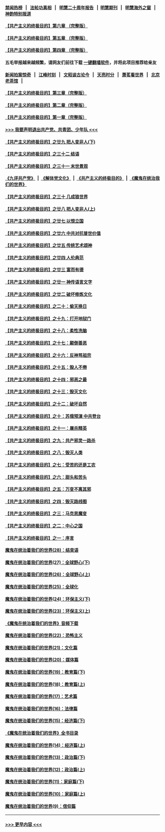 #### [禁闻热榜](热点新闻.md?=0)  &nbsp;&nbsp;|&nbsp;&nbsp; [法轮功真相](https://github.com/gfw-breaker/truth/blob/master/README.md?=0) &nbsp;&nbsp;|&nbsp;&nbsp; [明慧二十周年报告](https://github.com/gfw-breaker/mh-reports/blob/master/README.md?=0) &nbsp;&nbsp;|&nbsp;&nbsp;[明慧期刊](https://github.com/gfw-breaker/mh-qikan) &nbsp;&nbsp;|&nbsp;&nbsp; [明慧海外之窗](https://github.com/gfw-breaker/mh-news/blob/master/README.md?=0) &nbsp;&nbsp;|&nbsp;&nbsp; [神韵特别报道](https://github.com/gfw-breaker/mh-news/blob/master/shenyun.md?=0)
#### [【共产主义的终极目的】第六章 （完整版）](../pages/nsc422/n11428913.md?t=03041531) 
#### [【共产主义的终极目的】第五章 （完整版）](../pages/nsc422/n11428912.md?t=03041531) 
#### [【共产主义的终极目的】第四章 （完整版）](../pages/nsc422/n11428907.md?t=03041531) 
#### 五毛举报越来越频繁，请网友们前往下载 [一键翻墙软件](https://github.com/gfw-breaker/ssr-accounts)，并将此项目推荐给亲友
#### [新闻拍案惊奇](https://github.com/gfw-breaker/banned-news/blob/master/pages/link4.md) &nbsp;&nbsp;|&nbsp;&nbsp; [江峰时刻](https://github.com/gfw-breaker/banned-news/blob/master/pages/link4.md) &nbsp;&nbsp;|&nbsp;&nbsp; [文昭谈古论今](https://github.com/gfw-breaker/banned-news/blob/master/pages/link4.md) &nbsp;&nbsp;|&nbsp;&nbsp; [天亮时分](https://github.com/gfw-breaker/banned-news/blob/master/pages/link4.md) &nbsp;&nbsp;|&nbsp;&nbsp; [萧茗看世界](https://github.com/gfw-breaker/banned-news/blob/master/pages/link4.md) &nbsp;&nbsp;|&nbsp;&nbsp; [北京老茶馆](https://github.com/gfw-breaker/banned-news/blob/master/pages/link4.md) &nbsp;&nbsp;|&nbsp;&nbsp; 
#### [【共产主义的终极目的】第三章（完整版）](../pages/nsc422/n11428848.md?t=03041531) 
#### [【共产主义的终极目的】第二章（完整版）](../pages/nsc422/n11428831.md?t=03041531) 
#### [【共产主义的终极目的】第一章（完整版）](../pages/nsc422/n11417651.md?t=03041531) 
#### [>>> 我要声明退出共产党、共青团、少年队 <<<](https://github.com/begood0513/goodnews/blob/master/quit/letter.md) 
#### [【共产主义的终极目的】之廿九 把人变非人(下)](../pages/nsc422/n11344140.md?t=03041531) 
#### [【共产主义的终极目的】之三十二 结语](../pages/nsc422/n11360535.md?t=03041531) 
#### [【共产主义的终极目的】之三十一 末世景观](../pages/nsc422/n11351129.md?t=03041531) 
#### [《九评共产党》](https://github.com/begood0513/9ping.md/blob/master/README.md) &nbsp;|&nbsp; [《解体党文化》](../../../../jtdwh.md/blob/master/README.md)  &nbsp;|&nbsp; [《共产主义的终极目的》](../../../../gczydzjmd.md/blob/master/README.md) &nbsp;|&nbsp; [《魔鬼在统治我们的世界》](../../../../mgztzwmdsj.md/blob/master/README.md) 
#### [【共产主义的终极目的】之三十 几成狼世界](../pages/nsc422/n11348280.md?t=03041531) 
#### [【共产主义的终极目的】之廿八 把人变非人(上)](../pages/nsc422/n11340492.md?t=03041531) 
#### [【共产主义的终极目的】之廿七 以恨立国](../pages/nsc422/n11336944.md?t=03041531) 
#### [【共产主义的终极目的】之廿六 中共对抗普世价值](../pages/nsc422/n11324785.md?t=03041531) 
#### [【共产主义的终极目的】之廿五 传统艺术颂神](../pages/nsc422/n11296396.md?t=03041531) 
#### [【共产主义的终极目的】之廿四 人伦典范](../pages/nsc422/n11296397.md?t=03041531) 
#### [【共产主义的终极目的】之廿三 富而有德](../pages/nsc422/n11283598.md?t=03041531) 
#### [【共产主义的终极目的】之廿一 神传语言文字](../pages/nsc422/n11263265.md?t=03041531) 
#### [【共产主义的终极目的】之廿二 破坏修炼文化](../pages/nsc422/n11245728.md?t=03041531) 
#### [【共产主义的终极目的】之二十：偷天换日](../pages/nsc422/n11238846.md?t=03041531) 
#### [【共产主义的终极目的】之十九：打开地狱门](../pages/nsc422/n11206376.md?t=03041531) 
#### [【共产主义的终极目的】之十八：柔性洗脑](../pages/nsc422/n11199994.md?t=03041531) 
#### [【共产主义的终极目的】之十七：颠倒善恶](../pages/nsc422/n11179782.md?t=03041531) 
#### [【共产主义的终极目的】之十六：反神骂祖宗](../pages/nsc422/n11166798.md?t=03041531) 
#### [【共产主义的终极目的】之十五：毁人不倦](../pages/nsc422/n11166792.md?t=03041531) 
#### [【共产主义的终极目的】之十四：邪恶之最](../pages/nsc422/n11150249.md?t=03041531) 
#### [【共产主义的终极目的】之十三：毁灭文化](../pages/nsc422/n11135227.md?t=03041531) 
#### [【共产主义的终极目的】之十二：破坏自然](../pages/nsc422/n11135214.md?t=03041531) 
#### [【共产主义的终极目的】之十：苏俄预演 中共登台](../pages/nsc422/n11118424.md?t=03041531) 
#### [【共产主义的终极目的】之十一：屠杀精英](../pages/nsc422/n11118442.md?t=03041531) 
#### [【共产主义的终极目的】之九：共产邪灵一路杀](../pages/nsc422/n11114139.md?t=03041531) 
#### [【共产主义的终极目的】之八：毁灭人类](../pages/nsc422/n11108503.md?t=03041531) 
#### [【共产主义的终极目的】之七：受苦的还是工农](../pages/nsc422/n11101809.md?t=03041531) 
#### [【共产主义的终极目的】之六：甜头和苦头](../pages/nsc422/n11096971.md?t=03041531) 
#### [【共产主义的终极目的】之五：万变不离其邪](../pages/nsc422/n11091285.md?t=03041531) 
#### [【共产主义的终极目的】之四：毁灭路线图](../pages/nsc422/n11086284.md?t=03041531) 
#### [【共产主义的终极目的】之三：马克思魔变](../pages/nsc422/n11061941.md?t=03041531) 
#### [【共产主义的终极目的】之二：中心之国](../pages/nsc422/n11047728.md?t=03041531) 
#### [【共产主义的终极目的】之一：序言](../pages/nsc422/n11086077.md?t=03041531) 
#### [魔鬼在统治着我们的世界(28)：结束语](../pages/nsc422/n10936246.md?t=03041531) 
#### [魔鬼在统治着我们的世界(27)：全球野心(下)](../pages/nsc422/n10928319.md?t=03041531) 
#### [魔鬼在统治着我们的世界(26)：全球野心(上)](../pages/nsc422/n10900318.md?t=03041531) 
#### [魔鬼在统治着我们的世界(25)：全球化](../pages/nsc422/n10788205.md?t=03041531) 
#### [魔鬼在统治着我们的世界(24)：环保主义(下)](../pages/nsc422/n10695307.md?t=03041531) 
#### [魔鬼在统治着我们的世界(23)：环保主义(上)](../pages/nsc422/n10688613.md?t=03041531) 
#### [《魔鬼在统治着我们的世界》音频下载](../pages/nsc422/n10635553.md?t=03041531) 
#### [魔鬼在统治着我们的世界(22)：恐怖主义](../pages/nsc422/n10614727.md?t=03041531) 
#### [魔鬼在统治着我们的世界(21)：文化篇](../pages/nsc422/n10597706.md?t=03041531) 
#### [魔鬼在统治着我们的世界(20)：媒体篇](../pages/nsc422/n10586579.md?t=03041531) 
#### [魔鬼在统治着我们的世界(19)：教育篇(下)](../pages/nsc422/n10564808.md?t=03041531) 
#### [魔鬼在统治着我们的世界(18)：教育篇(上)](../pages/nsc422/n10526970.md?t=03041531) 
#### [魔鬼在统治着我们的世界(17)：艺术篇](../pages/nsc422/n10499093.md?t=03041531) 
#### [魔鬼在统治着我们的世界(16)：法律篇](../pages/nsc422/n10485969.md?t=03041531) 
#### [魔鬼在统治着我们的世界(15)：经济篇(下)](../pages/nsc422/n10469975.md?t=03041531) 
#### [《魔鬼在统治着我们的世界》全书目录](../pages/nsc422/n10464261.md?t=03041531) 
#### [魔鬼在统治着我们的世界(14)：经济篇(上)](../pages/nsc422/n10457370.md?t=03041531) 
#### [魔鬼在统治着我们的世界(13)：政治篇(下)](../pages/nsc422/n10448270.md?t=03041531) 
#### [魔鬼在统治着我们的世界(12)：政治篇(上)](../pages/nsc422/n10444576.md?t=03041531) 
#### [魔鬼在统治着我们的世界(11)：家庭篇(下)](../pages/nsc422/n10440961.md?t=03041531) 
#### [魔鬼在统治着我们的世界(10)：家庭篇(上)](../pages/nsc422/n10435448.md?t=03041531) 
#### [魔鬼在统治着我们的世界(9)：信仰篇](../pages/nsc422/n10432159.md?t=03041531) 

----
#### [ >>> 更早内容 <<< ](../indexes/nsc422-earlier.md)
